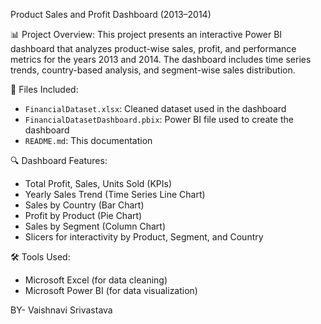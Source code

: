 Product Sales and Profit Dashboard (2013–2014)

📊 Project Overview:
This project presents an interactive Power BI dashboard that analyzes product-wise sales, profit, and performance metrics for the years 2013 and 2014. The dashboard includes time series trends, country-based analysis, and segment-wise sales distribution.

📁 Files Included:
- `FinancialDataset.xlsx`: Cleaned dataset used in the dashboard
- `FinancialDatasetDashboard.pbix`: Power BI file used to create the dashboard
- `README.md`: This documentation

🔍 Dashboard Features:
- Total Profit, Sales, Units Sold (KPIs)
- Yearly Sales Trend (Time Series Line Chart)
- Sales by Country (Bar Chart)
- Profit by Product (Pie Chart)
- Sales by Segment (Column Chart)
- Slicers for interactivity by Product, Segment, and Country

🛠 Tools Used:
- Microsoft Excel (for data cleaning)
- Microsoft Power BI (for data visualization)

BY-
Vaishnavi Srivastava

